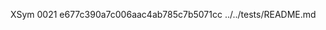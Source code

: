 XSym
0021
e677c390a7c006aac4ab785c7b5071cc
../../tests/README.md
                                                                                                                                                                                                                                                                                                                                                                                                                                                                                                                                                                                                                                                                                                                                                                                                                                                                                                                                                                                                                                          